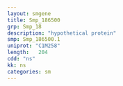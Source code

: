 ```yaml
---
layout: smgene
title: Smp_186500
grp: Smp_18
description: "hypothetical protein"
smp: Smp_186500.1
uniprot: "C1M258"
length:   204
cdd: "ns"
kk: ns
categories: sm
---
```

